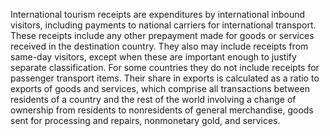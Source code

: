 International tourism receipts are expenditures by international inbound visitors, including payments to national carriers for international transport. These receipts include any other prepayment made for goods or services received in the destination country. They also may include receipts from same-day visitors, except when these are important enough to justify separate classification. For some countries they do not include receipts for passenger transport items. Their share in exports is calculated as a ratio to exports of goods and services, which comprise all transactions between residents of a country and the rest of the world involving a change of ownership from residents to nonresidents of general merchandise, goods sent for processing and repairs, nonmonetary gold, and services.